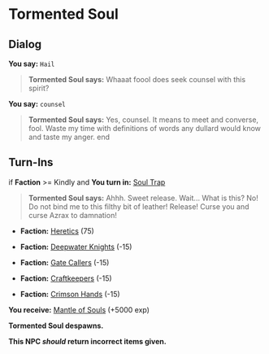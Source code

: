 # Tormented Soul
## Dialog

**You say:** `Hail`



>**Tormented Soul says:** Whaaat foool does seek counsel with this spirit?

**You say:** `counsel`



>**Tormented Soul says:** Yes, counsel. It means to meet and converse, fool. Waste my time with definitions of words any dullard would know and taste my anger.
end

## Turn-Ins





if **Faction** >= Kindly and  **You turn in:** [Soul Trap](/item/7114)


>**Tormented Soul says:** Ahhh. Sweet release. Wait... What is this? No! Do not bind me to this filthy bit of leather! Release! Curse you and curse Azrax to damnation!


* __Faction:__ [Heretics](/faction/265) (75)


* __Faction:__ [Deepwater Knights](/faction/242) (-15)



* __Faction:__ [Gate Callers](/faction/254) (-15)





* __Faction:__ [Craftkeepers](/faction/231) (-15)


* __Faction:__ [Crimson Hands](/faction/233) (-15)



 **You receive:**  [Mantle of Souls](/item/7105) (+5000 exp)


**Tormented Soul despawns.**



**This NPC *should* return incorrect items given.**

